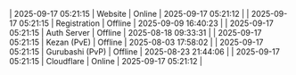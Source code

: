 | 2025-09-17 05:21:15 | Website | Online | 2025-09-17 05:21:12 |
| 2025-09-17 05:21:15 | Registration | Offline | 2025-09-09 16:40:23 |
| 2025-09-17 05:21:15 | Auth Server | Offline | 2025-08-18 09:33:31 |
| 2025-09-17 05:21:15 | Kezan (PvE) | Offline | 2025-08-03 17:58:02 |
| 2025-09-17 05:21:15 | Gurubashi (PvP) | Offline | 2025-08-23 21:44:06 |
| 2025-09-17 05:21:15 | Cloudflare | Online | 2025-09-17 05:21:12 |
